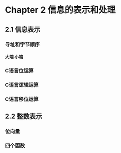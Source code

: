 # Chapter 2 信息的表示和处理

## 2.1 信息表示

### 寻址和字节顺序

#### 大端 小端



### C语言位运算



### C语言逻辑运算



### C语言移位运算



## 2.2 整数表示



### 位向量

### 四个函数

